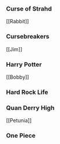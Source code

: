 ### Curse of Strahd
[[Rabbit]]

### Cursebreakers
[[Jim]]

### Harry Potter
[[Bobby]]

### Hard Rock Life


### Quan Derry High
[[Petunia]]

### One Piece